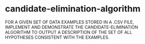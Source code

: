 # candidate-elimination-algorithm
FOR A GIVEN SET OF DATA EXAMPLES STORED IN A .CSV FILE, IMPLEMENT AND DEMONSTRATE THE CANDIDATE-ELIMINATION ALGORITHM TO OUTPUT A DESCRIPTION OF THE SET OF ALL HYPOTHESES CONSISTENT WITH THE EXAMPLES.
